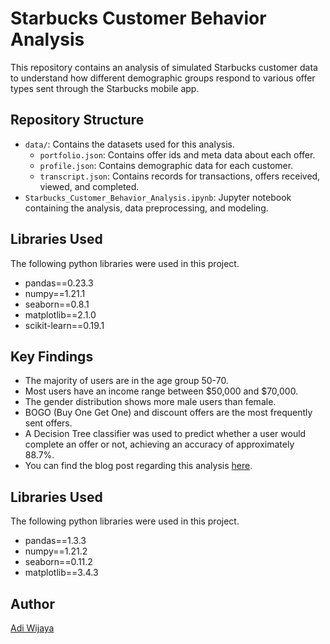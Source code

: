 # Starbucks Customer Behavior Analysis
This repository contains an analysis of simulated Starbucks customer data to understand how different demographic groups respond to various offer types sent through the Starbucks mobile app.

## Repository Structure
- `data/`: Contains the datasets used for this analysis.
  - `portfolio.json`: Contains offer ids and meta data about each offer.
  - `profile.json`: Contains demographic data for each customer.
  - `transcript.json`: Contains records for transactions, offers received, viewed, and completed.
- `Starbucks_Customer_Behavior_Analysis.ipynb`: Jupyter notebook containing the analysis, data preprocessing, and modeling.

## Libraries Used
The following python libraries were used in this project.
- pandas==0.23.3
- numpy==1.21.1
- seaborn==0.8.1
- matplotlib==2.1.0
- scikit-learn==0.19.1

## Key Findings
- The majority of users are in the age group 50-70.
- Most users have an income range between $50,000 and $70,000.
- The gender distribution shows more male users than female.
- BOGO (Buy One Get One) and discount offers are the most frequently sent offers.
- A Decision Tree classifier was used to predict whether a user would complete an offer or not, achieving an accuracy of approximately 88.7%.
- You can find the blog post regarding this analysis [here](https://medium.com/@adityautamawijaya/analyzing-customer-responses-to-starbucks-offers-a390336ee2eb).

## Libraries Used
The following python libraries were used in this project.
- pandas==1.3.3
- numpy==1.21.2
- seaborn==0.11.2
- matplotlib==3.4.3

## Author
[Adi Wijaya](https://www.linkedin.com/in/aditya-utama-wijaya/)
